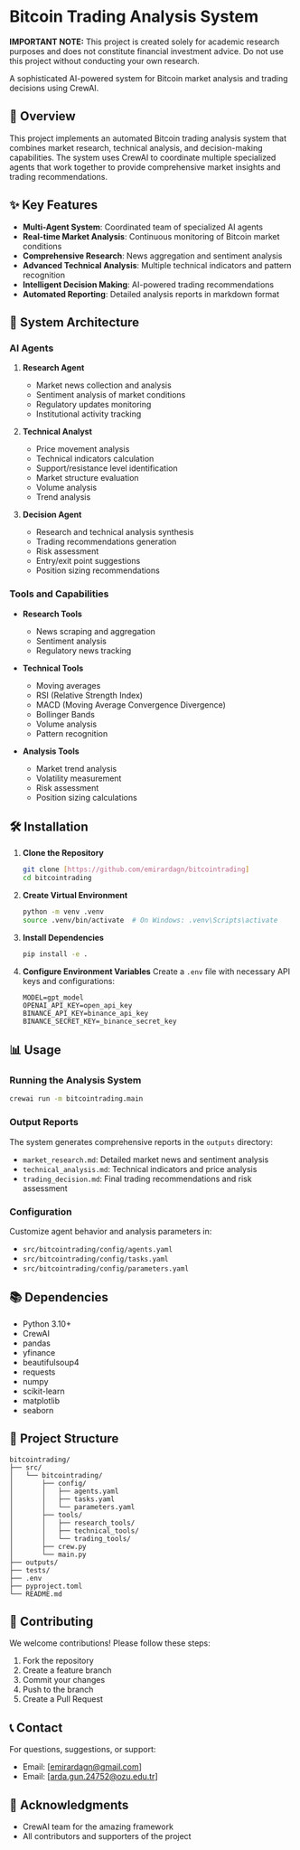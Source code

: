 # Bitcoin Trading Analysis System

**IMPORTANT NOTE:** This project is created solely for academic research purposes and does not constitute financial investment advice. Do not use this project without conducting your own research.

A sophisticated AI-powered system for Bitcoin market analysis and trading decisions using CrewAI.


## 🚀 Overview

This project implements an automated Bitcoin trading analysis system that combines market research, technical analysis, and decision-making capabilities. The system uses CrewAI to coordinate multiple specialized agents that work together to provide comprehensive market insights and trading recommendations.

## ✨ Key Features

- **Multi-Agent System**: Coordinated team of specialized AI agents
- **Real-time Market Analysis**: Continuous monitoring of Bitcoin market conditions
- **Comprehensive Research**: News aggregation and sentiment analysis
- **Advanced Technical Analysis**: Multiple technical indicators and pattern recognition
- **Intelligent Decision Making**: AI-powered trading recommendations
- **Automated Reporting**: Detailed analysis reports in markdown format

## 🤖 System Architecture

### AI Agents

1. **Research Agent**
   - Market news collection and analysis
   - Sentiment analysis of market conditions
   - Regulatory updates monitoring
   - Institutional activity tracking

2. **Technical Analyst**
   - Price movement analysis
   - Technical indicators calculation
   - Support/resistance level identification
   - Market structure evaluation
   - Volume analysis
   - Trend analysis

3. **Decision Agent**
   - Research and technical analysis synthesis
   - Trading recommendations generation
   - Risk assessment
   - Entry/exit point suggestions
   - Position sizing recommendations

### Tools and Capabilities

- **Research Tools**
  - News scraping and aggregation
  - Sentiment analysis
  - Regulatory news tracking

- **Technical Tools**
  - Moving averages
  - RSI (Relative Strength Index)
  - MACD (Moving Average Convergence Divergence)
  - Bollinger Bands
  - Volume analysis
  - Pattern recognition

- **Analysis Tools**
  - Market trend analysis
  - Volatility measurement
  - Risk assessment
  - Position sizing calculations

## 🛠️ Installation

1. **Clone the Repository**
   ```bash
   git clone [https://github.com/emirardagn/bitcointrading]
   cd bitcointrading
   ```

2. **Create Virtual Environment**
   ```bash
   python -m venv .venv
   source .venv/bin/activate  # On Windows: .venv\Scripts\activate
   ```

3. **Install Dependencies**
   ```bash
   pip install -e .
   ```

4. **Configure Environment Variables**
   Create a `.env` file with necessary API keys and configurations:
   ```
   MODEL=gpt_model
   OPENAI_API_KEY=open_api_key
   BINANCE_API_KEY=binance_api_key
   BINANCE_SECRET_KEY=_binance_secret_key
   ```

## 📊 Usage

### Running the Analysis System

```bash
crewai run -m bitcointrading.main
```

### Output Reports

The system generates comprehensive reports in the `outputs` directory:
- `market_research.md`: Detailed market news and sentiment analysis
- `technical_analysis.md`: Technical indicators and price analysis
- `trading_decision.md`: Final trading recommendations and risk assessment

### Configuration

Customize agent behavior and analysis parameters in:
- `src/bitcointrading/config/agents.yaml`
- `src/bitcointrading/config/tasks.yaml`
- `src/bitcointrading/config/parameters.yaml`


## 📚 Dependencies

- Python 3.10+
- CrewAI
- pandas
- yfinance
- beautifulsoup4
- requests
- numpy
- scikit-learn
- matplotlib
- seaborn

## 📁 Project Structure

```
bitcointrading/
├── src/
│   └── bitcointrading/
│       ├── config/
│       │   ├── agents.yaml
│       │   ├── tasks.yaml
│       │   └── parameters.yaml
│       ├── tools/
│       │   ├── research_tools/
│       │   ├── technical_tools/
│       │   └── trading_tools/
│       ├── crew.py
│       └── main.py
├── outputs/
├── tests/
├── .env
├── pyproject.toml
└── README.md
```

## 🤝 Contributing

We welcome contributions! Please follow these steps:

1. Fork the repository
2. Create a feature branch
3. Commit your changes
4. Push to the branch
5. Create a Pull Request

## 📞 Contact

For questions, suggestions, or support:
- Email: [emirardagn@gmail.com]
- Email: [arda.gun.24752@ozu.edu.tr]

## 🙏 Acknowledgments

- CrewAI team for the amazing framework
- All contributors and supporters of the project
